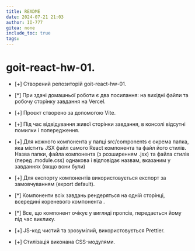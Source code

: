 ```yaml
---
title: README
date: 2024-07-21 21:03
author: II-777
gitea: none
include_toc: true
tags: 
---
```


# goit-react-hw-01.

- [+] Створений репозиторій goit-react-hw-01.
- [*] При здачі домашньої роботи є два посилання: на вихідні файли та робочу сторінку завдання на Vercel.
- [+] Проєкт створено за допомогою Vite.
- [+] Під час відвідування живої сторінки завдання, в консолі відсутні помилки і попередження.
- [+] Для кожного компонента у папці src/components є окрема папка, яка містить JSX файл самого React компонента та файл його стилів. Назва папки, файла компонента (з розширенням .jsx) та файла стилів (перед .module.css) однакова і відповідає назвам, вказаним у завданнях (якщо вони були)
- [+] Для експорту компонентів використовується експорт за замовчуванням (export default).

- [*] Компоненти всіх завдань рендеряться на одній сторінці, всередині кореневого компонента <App>.
- [*] Все, що компонент очікує у вигляді пропсів, передається йому під час виклику.
- [+] JS-код чистий та зрозумілий, використовується Prettier.
- [+] Стилізація виконана CSS-модулями.
